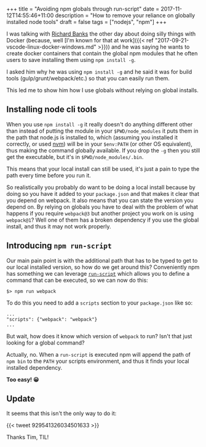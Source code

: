 +++
title = "Avoiding npm globals through run-script"
date = 2017-11-12T14:55:46+11:00
description = "How to remove your reliance on globally installed node tools"
draft = false
tags = ["nodejs", "npm"]
+++

I was talking with [Richard Banks](https://www.richard-banks.org/) the other day about doing silly things with Docker (because, well [I'm known for that at work]({{< ref "2017-09-21-vscode-linux-docker-windows.md" >}})) and he was saying he wants to create docker containers that contain the global npm modules that he often users to save installing them using `npm install -g`.

I asked him why he was using `npm install -g` and he said it was for build tools (gulp/grunt/webpack/etc.) so that you can easily run them.

This led me to show him how I use globals without relying on global installs.

## Installing node cli tools

When you use `npm install -g` it really doesn't do anything different other than instead of putting the module in your `$PWD/node_modules` it puts them in the path that node.js is installed to, which (assuming you installed it correctly, or used [nvm](https://github.com/aaronpowell/ps-nvmw])) will be in your `$env:PATH` (or other OS equivalent), thus making the command globally available. If you drop the `-g` then you still get the executable, but it's in `$PWD/node_modules/.bin`.

This means that your local install can still be used, it's just a pain to type the path every time before you run it.

So realistically you probably do want to be doing a local install because by doing so you have it added to your `package.json` and that makes it clear that you depend on webpack. It also means that you can state the version you depend on. By relying on globals you have to deal with the problem of what happens if you require `webpack@3` but another project you work on is using `webpack@1`? Well one of them has a broken dependency if you use the global install, and thus it may not work properly.

## Introducing `npm run-script`

Our main pain point is with the additional path that has to be typed to get to our local installed version, so how do we get around this? Conveniently npm has something we can leverage [`run-script`](https://docs.npmjs.com/cli/run-script) which allows you to define a command that can be executed, so we can now do this:

```
$> npm run webpack
```

To do this you need to add a `scripts` section to your `package.json` like so:

```
...
"scripts": {"webpack": "webpack"}
...
```

But wait, how does it know which version of `webpack` to run? Isn't that just looking for a global command?

Actually, no. When a `run-script` is executed npm will append the path of `npm bin` to the `PATH` your scripts environment, and thus it finds your local installed dependency.

**Too easy! :grinning:**

## Update

It seems that this isn't the only way to do it:

{{< tweet 929541326034501633 >}}

Thanks Tim, TIL!